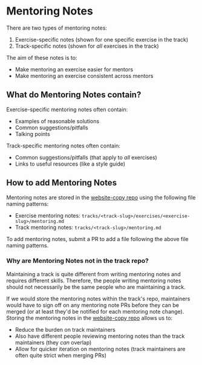 # Mentoring Notes

There are two types of mentoring notes:

1. Exercise-specific notes (shown for one specific exercise in the track)
2. Track-specific notes (shown for _all_ exercises in the track)

The aim of these notes is to:

- Make mentoring an exercise easier for mentors
- Make mentoring an exercise consistent across mentors

## What do Mentoring Notes contain?

Exercise-specific mentoring notes often contain:

- Examples of reasonable solutions
- Common suggestions/pitfalls
- Talking points

Track-specific mentoring notes often contain:

- Common suggestions/pitfalls (that apply to _all_ exercises)
- Links to useful resources (like a style guide)

## How to add Mentoring Notes

Mentoring notes are stored in the [website-copy repo][website-copy] using the following file naming patterns:

- Exercise mentoring notes: `tracks/<track-slug>/exercises/<exercise-slug>/mentoring.md`
- Track mentoring notes: `tracks/<track-slug>/mentoring.md`

To add mentoring notes, submit a PR to add a file following the above file naming patterns.

### Why are Mentoring Notes not in the track repo?

Maintaining a track is quite different from writing mentoring notes and requires different skills.
Therefore, the people writing mentoring notes should not necessarily be the same people who are maintaining a track.

If we would store the mentoring notes within the track's repo, maintainers would have to sign off on any mentoring note PRs before they can be merged (or at least they'd be notified for each mentoring note change).
Storing the mentoring notes in the [website-copy repo][website-copy] allows us to:

- Reduce the burden on track maintainers
- Also have different people reviewing mentoring notes than the track maintainers (they _can_ overlap)
- Allow for quicker iteration on mentoring notes (track maintainers are often quite strict when merging PRs)

[website-copy]: https://github.com/exercism/website-copy/
